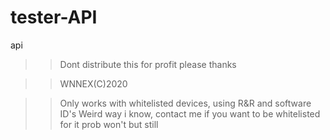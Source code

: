 # tester-API
api



> > Dont distribute this for profit please thanks

> > WNNEX(C)2020

> >Only works with whitelisted devices, using R&R and software ID's
> >Weird way i know, contact me if you want to be whitelisted for it
> >prob won't but still 
